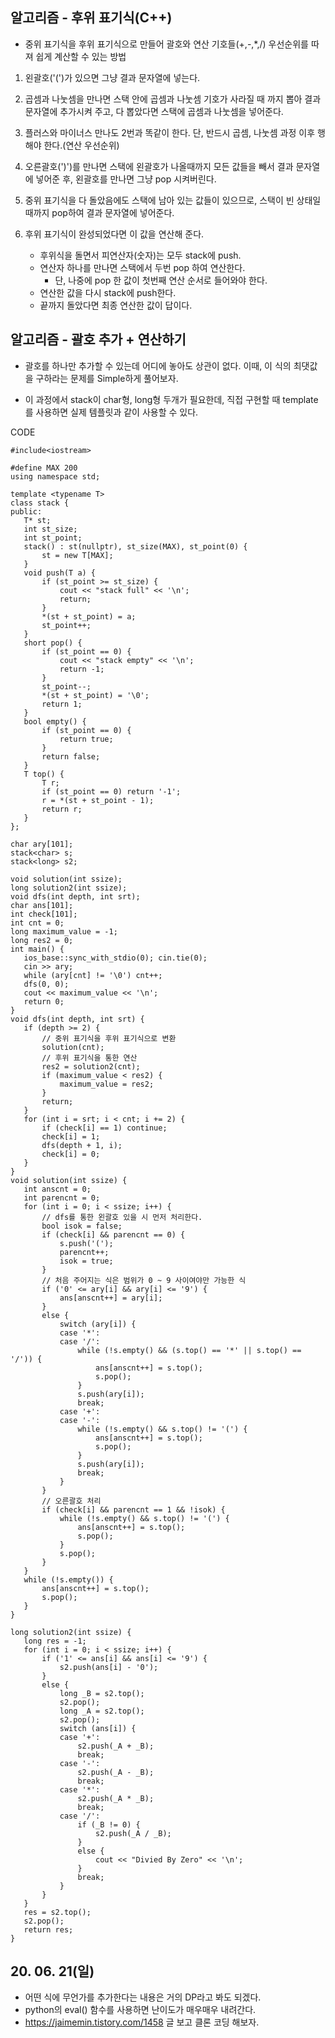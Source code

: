 ## 알고리즘 - 후위 표기식(C++)

 - 중위 표기식을 후위 표기식으로 만들어 괄호와 연산 기호들(+,-,*,/) 우선순위를 따져 쉽게 계산할 수 있는 방법

 1. 왼괄호('(')가 있으면 그냥 결과 문자열에 넣는다.

 2. 곱셈과 나눗셈을 만나면 스택 안에 곱셈과 나눗셈 기호가 사라질 때 까지 뽑아 결과 문자열에 추가시켜 주고, 다 뽑았다면 스택에 곱셈과 나눗셈을 넣어준다.

 3. 플러스와 마이너스 만나도 2번과 똑같이 한다. 단, 반드시 곱셈, 나눗셈 과정 이후 행해야 한다.(연산 우선순위)

 4. 오른괄호(')')를 만나면 스택에 왼괄호가 나올때까지 모든 값들을 빼서 결과 문자열에 넣어준 후, 왼괄호를 만나면 그냥 pop 시켜버린다.

 5. 중위 표기식을 다 돌았음에도 스택에 남아 있는 값들이 있으므로, 스택이 빈 상태일때까지 pop하여 결과 문자열에 넣어준다.

 6. 후위 표기식이 완성되었다면 이 값을 연산해 준다.
    - 후위식을 돌면서 피연산자(숫자)는 모두 stack에 push.
    - 연산자 하나를 만나면 스택에서 두번 pop 하여 연산한다.
        + 단, 나중에 pop 한 값이 첫번째 연산 순서로 들어와야 한다.
    - 연산한 값을 다시 stack에 push한다.
    - 끝까지 돌았다면 최종 연산한 값이 답이다.

## 알고리즘 - 괄호 추가 + 연산하기

 - 괄호를 하나만 추가할 수 있는데 어디에 놓아도 상관이 없다. 이때, 이 식의 최댓값을 구하라는 문제를 Simple하게 풀어보자.

 - 이 과정에서 stack이 char형, long형 두개가 필요한데, 직접 구현할 때 template<typename T>를 사용하면 실제 템플릿과 같이 사용할 수 있다.

 CODE
 ```
 #include<iostream>

#define MAX 200
using namespace std;

template <typename T>
class stack {
public:
	T* st;
	int st_size;
	int st_point;
	stack() : st(nullptr), st_size(MAX), st_point(0) {
		st = new T[MAX];
	}
	void push(T a) {
		if (st_point >= st_size) {
			cout << "stack full" << '\n';
			return;
		}
		*(st + st_point) = a;
		st_point++;
	}
	short pop() {
		if (st_point == 0) {
			cout << "stack empty" << '\n';
			return -1;
		}
		st_point--;
		*(st + st_point) = '\0';
		return 1;
	}
	bool empty() {
		if (st_point == 0) {
			return true;
		}
		return false;
	}
	T top() {
		T r;
		if (st_point == 0) return '-1';
		r = *(st + st_point - 1);
		return r;
	}
};

char ary[101];
stack<char> s;
stack<long> s2;

void solution(int ssize);
long solution2(int ssize);
void dfs(int depth, int srt);
char ans[101];
int check[101];
int cnt = 0;
long maximum_value = -1;
long res2 = 0;
int main() {
	ios_base::sync_with_stdio(0); cin.tie(0);
	cin >> ary;
	while (ary[cnt] != '\0') cnt++;
	dfs(0, 0);
	cout << maximum_value << '\n';
	return 0;
}
void dfs(int depth, int srt) {
	if (depth >= 2) {
		// 중위 표기식을 후위 표기식으로 변환
		solution(cnt);
		// 후위 표기식을 통한 연산
		res2 = solution2(cnt);
		if (maximum_value < res2) {
			maximum_value = res2;
		}
		return;
	}
	for (int i = srt; i < cnt; i += 2) {
		if (check[i] == 1) continue;
		check[i] = 1;
		dfs(depth + 1, i);
		check[i] = 0;
	}
}
void solution(int ssize) {
	int anscnt = 0;
	int parencnt = 0;
	for (int i = 0; i < ssize; i++) {
		// dfs를 통한 왼괄호 있을 시 먼저 처리한다.
		bool isok = false;
		if (check[i] && parencnt == 0) {
			s.push('(');
			parencnt++;
			isok = true;
		}
		// 처음 주어지는 식은 범위가 0 ~ 9 사이여야만 가능한 식
		if ('0' <= ary[i] && ary[i] <= '9') {
			ans[anscnt++] = ary[i];
		}
		else {
			switch (ary[i]) {
			case '*':
			case '/':
				while (!s.empty() && (s.top() == '*' || s.top() == '/')) {
					ans[anscnt++] = s.top();
					s.pop();
				}
				s.push(ary[i]);
				break;
			case '+':
			case '-':
				while (!s.empty() && s.top() != '(') {
					ans[anscnt++] = s.top();
					s.pop();
				}
				s.push(ary[i]);
				break;
			}
		}
		// 오른괄호 처리
		if (check[i] && parencnt == 1 && !isok) {
			while (!s.empty() && s.top() != '(') {
				ans[anscnt++] = s.top();
				s.pop();
			}
			s.pop();
		}
	}
	while (!s.empty()) {
		ans[anscnt++] = s.top();
		s.pop();
	}
}

long solution2(int ssize) {
	long res = -1;
	for (int i = 0; i < ssize; i++) {
		if ('1' <= ans[i] && ans[i] <= '9') {
			s2.push(ans[i] - '0');
		}
		else {
			long _B = s2.top();
			s2.pop();
			long _A = s2.top();
			s2.pop();
			switch (ans[i]) {
			case '+':
				s2.push(_A + _B);
				break;
			case '-':
				s2.push(_A - _B);
				break;
			case '*':
				s2.push(_A * _B);
				break;
			case '/':
				if (_B != 0) {
					s2.push(_A / _B);
				}
				else {
					cout << "Divied By Zero" << '\n';
				}
				break;
			}
		}
	}
	res = s2.top();
	s2.pop();
	return res;
}
```

## 20. 06. 21(일)
 - 어떤 식에 무언가를 추가한다는 내용은 거의 DP라고 봐도 되겠다.
 - python의 eval() 함수를 사용하면 난이도가 매우매우 내려간다.
 - https://jaimemin.tistory.com/1458 글 보고 클론 코딩 해보자.
